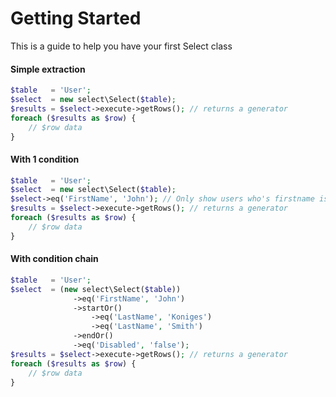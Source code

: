 Getting Started
========================

This is a guide to help you have your first Select class

#### Simple extraction ####
```php
$table   = 'User';
$select  = new select\Select($table);
$results = $select->execute->getRows(); // returns a generator
foreach ($results as $row) {
	// $row data
}
```

#### With 1 condition ####
```php
$table   = 'User';
$select  = new select\Select($table);
$select->eq('FirstName', 'John'); // Only show users who's firstname is John
$results = $select->execute->getRows(); // returns a generator
foreach ($results as $row) {
    // $row data
}
```

#### With condition chain ####
```php
$table   = 'User';
$select  = (new select\Select($table))
              ->eq('FirstName', 'John') 
              ->startOr()
                  ->eq('LastName', 'Koniges')
                  ->eq('LastName', 'Smith')
              ->endOr()
              ->eq('Disabled', 'false');
$results = $select->execute->getRows(); // returns a generator
foreach ($results as $row) {
    // $row data
}
```

